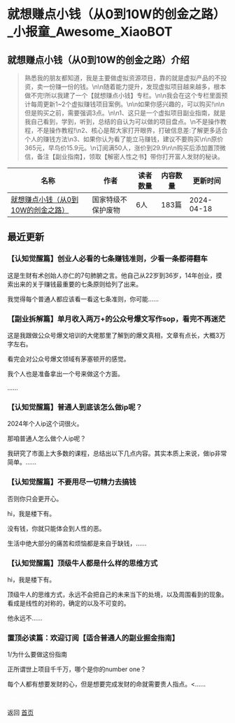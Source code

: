 # 就想赚点小钱（从0到10W的创金之路）_小报童_Awesome_XiaoBOT

## 就想赚点小钱（从0到10W的创金之路）介绍
> 熟悉我的朋友都知道，我是主要做虚拟资源项目，靠的就是虚拟产品的不投资，卖一份赚一份的钱。\n\n随着能力提升，发现虚拟项目越来越多，根本做不完!所以我建了一个【就想赚点小钱】专栏。\n\n我会在这个专栏里面预计每周更新1~2个虚拟赚钱项目案例。\n\n如果你感兴趣的，可以购买!\n\n但是购买之前，需要强调3点。\n\n1、这只是一个虚拟项目副业指南，就是我自己看到，学到，听到，总结的自认为可以做的项目盘点。\n不是操作教程，不是操作教程!\n2、核心是帮大家打开眼界，打破信息差:了解更多适合个人的赚钱方法\n3、如果你认为看了能立马赚钱，建议不要购买\n\n原价365元，早鸟价15.9元。\n订阅满50人，涨价到29.9\n\n购买后添加置顶微信，备注【副业指南】，领取【解密人性之书】带你打开富人发财的秘诀。  
  


|名称|作者|读者数量|内容数量|更新时间|
|---|---|---|---|---|
|[就想赚点小钱（从0到10W的创金之路）](https://xiaobot.net/p/ZMWX10000?refer=0b133df9-27dc-423b-8101-639049001c13)|国家特级不保护废物|6人|183篇|2024-04-18|

## 最近更新
### 【认知觉醒篇】创业人必看的七条赚钱准则，少看一条都得翻车

这是生财有术创始人亦仁的7句肺腑之言。他自己从22岁到36岁，14年创业，摸索出来的关于赚钱最重要的七条原则给列了出来。

我觉得每个普通人都应该看一看这七条准则，你可能......

### 【副业拆解篇】单月收入两万+的公众号爆文写作sop，看完不再迷茫

这是我跟做公众号爆文培训的大佬那里了解到的爆文真相，文章有点长，大概3万字左右。

看完会对公众号爆文领域有茅塞顿开的感觉。

我个人也是准备拿出一个号来做这个方面。

......

### 【认知觉醒篇】普通人到底该怎么做ip呢？

2024年个人ip这个词很火。

那咱普通人怎么做个人ip呢？

我研究了市面上大多数的课程，总结出以下几点内容。其实本质上来说，做ip非常简单。......

### 【认知觉醒篇】不要用尽一切精力去搞钱

否则你只会更开心。

hi，我是楼下有。

没有钱，你就只能体会到人性的恶。

生活中绝大部分的痛苦和烦恼都是来自于缺钱，......

### 【认知觉醒篇】顶级牛人都是什么样的思维方式

hi，我是楼下有。

顶级牛人的思维方式，永远不会把自己的未来当下的处境，以及周围看到的现象。看成是线性的对称的，确定的以及不可变的。

他永远不......

### 置顶必读篇：欢迎订阅【适合普通人的副业掘金指南】

1/为什么要做这份指南

正所谓世上项目千千万，哪个是你的number one？

每个人都有想要发财的心，但是想要完成发财的命就需要贵人指点。<......


<a href="https://github.com/Reno9527/awesome-xiaobot" style="color: white; text-decoration: none;">awesome-xiaobot</a>

返回 [首页](../README.md)
